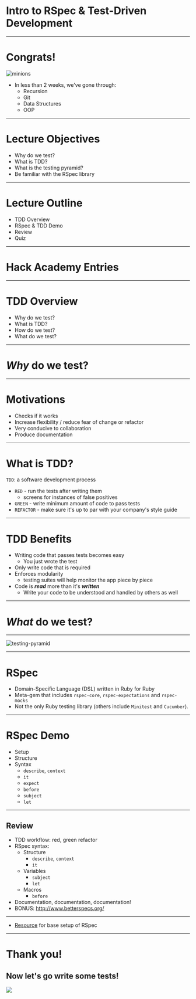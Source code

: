 # Intro to RSpec & Test-Driven Development

---
# Congrats!

![minions](https://media.giphy.com/media/11sBLVxNs7v6WA/giphy.gif)

+ In less than 2 weeks, we've gone through:
  + Recursion
  + Git
  + Data Structures
  + OOP
  
---
# Lecture Objectives

+ Why do we test?
+ What is TDD?
+ What is the testing pyramid?
+ Be familiar with the RSpec library

---

# Lecture Outline

+ TDD Overview
+ RSpec & TDD Demo
+ Review
+ Quiz

---

# Hack Academy Entries

---

# TDD Overview

+ Why do we test?
+ What is TDD?
+ How do we test?
+ What do we test?

---

# *Why* do we test?

---

# Motivations

+ Checks if it works
+ Increase flexibility / reduce fear of change or refactor
+ Very conducive to collaboration
+ Produce documentation


---

# What is TDD?

`TDD`: a software development process

+ `RED` - run the tests after writing them
   	- screens for instances of false positives
+ `GREEN` - write minimum amount of code to pass tests
+ `REFACTOR` - make sure it's up to par with your company's style guide


---

# TDD Benefits

+ Writing code that passes tests becomes easy
  + You just wrote the test
+ Only write code that is required
+ Enforces modularity
  + testing suites will help monitor the app piece by piece
+ Code is *__read__* more than it's *__written__*
  + Write your code to be understood and handled by others as well

---

# *What* do we test?

---

![testing-pyramid](https://2.bp.blogspot.com/-YTzv_O4TnkA/VTgexlumP1I/AAAAAAAAAJ8/57-rnwyvP6g/s1600/image02.png)

---

# RSpec

+ Domain-Specific Language (DSL) written in Ruby for Ruby
+ Meta-gem that includes `rspec-core`, `rspec-expectations` and `rspec-mocks`
+ Not the only Ruby testing library (others include `Minitest` and `Cucumber`).

---

# RSpec Demo

+ Setup
+ Structure
+ Syntax
   + `describe`, `context`
   + `it`
   + `expect`
   + `before`
   + `subject`
   + `let`

---

## Review

+ TDD workflow: red, green refactor
+ RSpec syntax:
  + Structure
    + `describe`, `context`
    + `it`
  + Variables
    + `subject`
    + `let`
  + Macros
    + `before`
+ Documentation, documentation, documentation!
+ BONUS: http://www.betterspecs.org/

---

+ [Resource](https://github.com/appacademy/cohort-resources/tree/master/study_guides/rspec) for base setup of RSpec

---
# Thank you!

## Now let's go write some tests!
![](https://media.giphy.com/media/LmNwrBhejkK9EFP504/giphy.gif)

